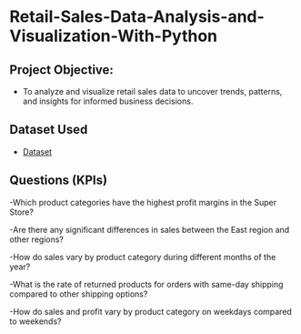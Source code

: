 # Retail-Sales-Data-Analysis-and-Visualization-With-Python

## Project Objective:

- To analyze and visualize retail sales data to uncover trends, patterns, and insights for informed business decisions.

## Dataset Used
- <a href="https://github.com/eshita100/Retail-Sales-Data-Analysis-and-Visualization-With-Python/blob/main/dataset.csv">Dataset</a>

## Questions (KPIs)

-Which product categories have the highest profit margins in the Super Store?


-Are there any significant differences in sales between the East region and other regions?

-How do sales vary by product category during different months of the year?

-What is the rate of returned products for orders with same-day shipping compared to other shipping options?

-How do sales and profit vary by product category on weekdays compared to weekends?

